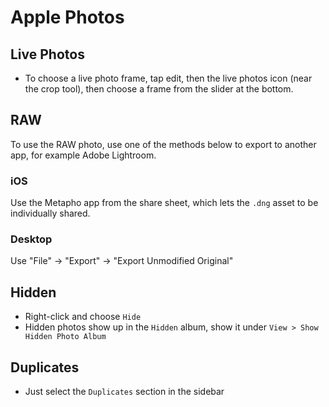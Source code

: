 # Apple Photos

## Live Photos

- To choose a live photo frame, tap edit, then the live photos icon (near the crop tool), then choose a frame from the slider at the bottom.

## RAW

To use the RAW photo, use one of the methods below to export to another app, for example Adobe Lightroom.

### iOS

Use the Metapho app from the share sheet, which lets the `.dng` asset to be individually shared.

### Desktop

Use "File" -> "Export" -> "Export Unmodified Original"

## Hidden

- Right-click and choose `Hide`
- Hidden photos show up in the `Hidden` album, show it under `View > Show Hidden Photo Album`

## Duplicates

- Just select the `Duplicates` section in the sidebar
